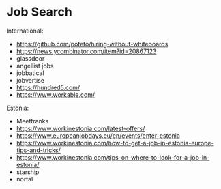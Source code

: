 # Job Search

International:
- https://github.com/poteto/hiring-without-whiteboards
- https://news.ycombinator.com/item?id=20867123
- glassdoor
- angellist jobs
- jobbatical
- jobvertise
- https://hundred5.com/
- https://www.workable.com/

Estonia:
- Meetfranks
- https://www.workinestonia.com/latest-offers/
- https://www.europeanjobdays.eu/en/events/enter-estonia
- https://www.workinestonia.com/how-to-get-a-job-in-estonia-europe-tips-and-tricks/
- https://www.workinestonia.com/tips-on-where-to-look-for-a-job-in-estonia/
- starship
- nortal
